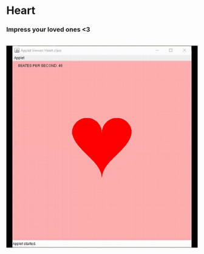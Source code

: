 # Heart



### Impress your loved ones <3

<p align="center"> 
<br>
  <img src="https://github.com/mahaprasadnayak/Heart/blob/main/heart.gif">
  </p>
  
  
  
  
  
